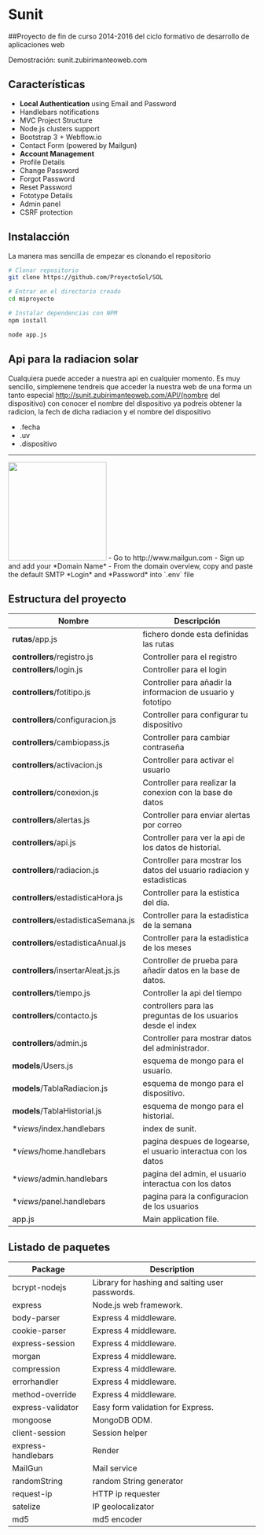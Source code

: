 # Sunit

##Proyecto de fin de curso 2014-2016 del ciclo formativo de desarrollo de aplicaciones web


Demostración:
sunit.zubirimanteoweb.com


Características
--------

- **Local Authentication** using Email and Password
- Handlebars notifications
- MVC Project Structure
- Node.js clusters support
- Bootstrap 3 + Webflow.io
- Contact Form (powered by Mailgun)
- **Account Management**
 - Profile Details
 - Change Password
 - Forgot Password
 - Reset Password
 - Fototype Details
 - Admin panel
- CSRF protection


Instalacción
---------------

La manera mas sencilla de empezar es clonando el repositorio

```bash
# Clonar repositorio
git clone https://github.com/ProyectoSol/SOL 

# Entrar en el directorio creado
cd miproyecto

# Instalar dependencias con NPM
npm install

node app.js
```

Api para la radiacion solar
------------------

Cualquiera puede acceder a nuestra api en cualquier momento. Es muy sencillo, simplemene tendreis que acceder
la nuestra web de una forma un tanto especial http://sunit.zubirimanteoweb.com/API/(nombre del dispositivo)
con conocer el nombre del dispositivo ya podreis obtener la radicion, la fech de dicha radiacion y el nombre del dispositivo

- .fecha
- .uv
- .dispositivo




<hr>

<img src="https://raw.github.com/mailgun/media/master/Mailgun_Primary.png" width="200">
- Go to http://www.mailgun.com
- Sign up and add your *Domain Name*
- From the domain overview, copy and paste the default SMTP *Login* and *Password* into `.env` file


Estructura del proyecto
-----------------

| Nombre                              | Descripción                                                            |
| ----------------------------------  | ------------------------------------------------------------------     |
| **rutas**/app.js                    | fichero donde esta definidas las rutas                                 |
| **controllers**/registro.js         | Controller para el registro                                            |
| **controllers**/login.js            | Controller para el login                                               |
| **controllers**/fotitipo.js         | Controller para añadir la informacion de usuario y fototipo            |
| **controllers**/configuracion.js    | Controller para configurar tu dispositivo                              |
| **controllers**/cambiopass.js       | Controller para cambiar contraseña                                     |
| **controllers**/activacion.js       | Controller para activar el usuario                                     |
| **controllers**/conexion.js         | Controller para realizar la conexion con la base de datos              |
| **controllers**/alertas.js          | Controller para enviar alertas por correo                              |
| **controllers**/api.js              | Controller para ver la api de los datos de historial.                  |
| **controllers**/radiacion.js        | Controller para mostrar los datos del usuario radiacion y estadisticas |
| **controllers**/estadisticaHora.js  | Controller para la estistica del dia.                                  |
| **controllers**/estadisticaSemana.js| Controller para la estadistica de la semana                            |
| **controllers**/estadisticaAnual.js | Controller para la estadistica de los meses                            |
| **controllers**/insertarAleat.js.js | Controller de prueba para añadir datos en la base de datos.            |
| **controllers**/tiempo.js           | Controller la api del tiempo                                           |
| **controllers**/contacto.js         | controllers para las preguntas de los usuarios desde el index          |
| **controllers**/admin.js            | Controller para mostrar datos del administrador.                       |
| **models**/Users.js                 | esquema de mongo para el usuario.                                      |
| **models**/TablaRadiacion.js        | esquema de mongo para el dispositivo.                                  |
| **models**/TablaHistorial.js        | esquema de mongo para el historial.                                    |
| **views*/index.handlebars           | index de sunit.                                                        |
| **views*/home.handlebars            | pagina despues de logearse, el usuario interactua con los datos        |
| **views*/admin.handlebars           | pagina del admin, el usuario interactua con los datos                  |
| **views*/panel.handlebars           | pagina para la configuracion de los usuarios                           |
| app.js                              | Main application file.                                                 |


Listado de paquetes
----------------

| Package                         | Description                                                           |
| ------------------------------- | --------------------------------------------------------------------- |
| bcrypt-nodejs                   | Library for hashing and salting user passwords.                       |     
| express                         | Node.js web framework.                                                |
| body-parser                     | Express 4 middleware.                                                 |
| cookie-parser                   | Express 4 middleware.                                                 |
| express-session                 | Express 4 middleware.                                                 |
| morgan                          | Express 4 middleware.                                                 |
| compression                     | Express 4 middleware.                                                 |
| errorhandler                    | Express 4 middleware.                                                 |
| method-override                 | Express 4 middleware.                                                 |
| express-validator               | Easy form validation for Express.                                     |
| mongoose                        | MongoDB ODM.                                                          |
| client-session                  | Session helper                                                        |
| express-handlebars              | Render                                                                |
| MailGun                         | Mail service                                                          |
| randomString                    | random String generator                                               |
| request-ip                      | HTTP ip requester                                                     |
| satelize                        | IP geolocalizator                                                     |
| md5                             | md5 encoder                                                           |




